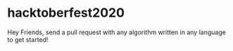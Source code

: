 # hacktoberfest2020
Hey Friends, send a pull request with any algorithm written in any language to get started!
